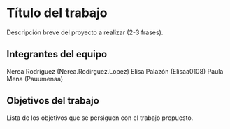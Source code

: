 # Título del trabajo

Descripción breve del proyecto a realizar (2-3 frases).

## Integrantes del equipo

Nerea Rodriguez (Nerea.Rodirguez.Lopez)
Elisa Palazón (Elisaa0108)
Paula Mena (Pauumenaa)

## Objetivos del trabajo

Lista de los objetivos que se persiguen con el trabajo propuesto.

